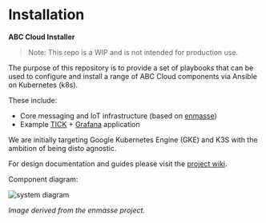# Installation

**ABC Cloud Installer**

> Note: This repo is a WIP and is not intended for production use.


The purpose of this repository is to provide a set of playbooks that can be used to configure and install a range of ABC Cloud components via Ansible on Kubernetes (k8s).

These include:

- Core messaging and IoT infrastructure (based on [enmasse](https://enmasse.io/))
- Example [TICK](https://www.influxdata.com/time-series-platform/) + [Grafana](https://grafana.com/) application

We are initially targeting Google Kubernetes Engine (GKE) and K3S with the ambition of being disto agnostic.

For design documentation and guides please visit the [project wiki](https://github.com/active-building-centre/installation/wiki).

Component diagram:

![system diagram](https://docs.google.com/drawings/d/e/2PACX-1vTZfKZIDEEScdSg60ew5PWjDPDEjWVbA5djhbiDbJDMwePXs_LW_7SpuPlONS42hevcjGfNuIhYbswT/pub?w=1229&h=686 "System Diagram")

*Image derived from the enmasse project.*